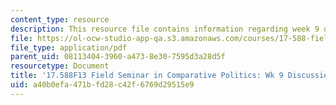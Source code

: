 ```yaml
---
content_type: resource
description: This resource file contains information regarding week 9 discussion questions.
file: https://ol-ocw-studio-app-qa.s3.amazonaws.com/courses/17-588-field-seminar-in-comparative-politics-fall-2013/a40b0efa471bfd28c42f6769d29515e9_MIT17_588F13_Week9Question.pdf
file_type: application/pdf
parent_uid: 08113404-3960-a473-8e30-7595d3a28d5f
resourcetype: Document
title: '17.588F13 Field Seminar in Comparative Politics: Wk 9 Discussion Questions'
uid: a40b0efa-471b-fd28-c42f-6769d29515e9
---
```

